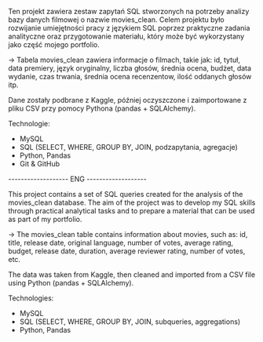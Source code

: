 Ten projekt zawiera zestaw zapytań SQL stworzonych na potrzeby analizy bazy danych filmowej o nazwie movies_clean. Celem projektu było rozwijanie umiejętności pracy z językiem SQL poprzez praktyczne zadania analityczne oraz przygotowanie materiału, który może być wykorzystany jako część mojego portfolio.

-> Tabela movies_clean zawiera informacje o filmach, takie jak: id, tytuł, data premiery, język oryginalny, liczba głosów, średnia ocena, budżet, data wydanie, czas trwania, średnia ocena recenzentow, ilość oddanych głosów itp.

Dane zostały podbrane z Kaggle, później oczyszczone i zaimportowane z pliku CSV przy pomocy Pythona (pandas + SQLAlchemy).

Technologie:
- MySQL
- SQL (SELECT, WHERE, GROUP BY, JOIN, podzapytania, agregacje)
- Python, Pandas
- Git & GitHub


------------------- ENG -------------------

This project contains a set of SQL queries created for the analysis of the movies_clean database. The aim of the project was to develop my SQL skills through practical analytical tasks and to prepare a material that can be used as part of my portfolio.

-> The movies_clean table contains information about movies, such as: id, title, release date, original language, number of votes, average rating, budget, release date, duration, average reviewer rating, number of votes, etc.

The data was taken from Kaggle, then cleaned and imported from a CSV file using Python (pandas + SQLAlchemy).

Technologies:
- MySQL
- SQL (SELECT, WHERE, GROUP BY, JOIN, subqueries, aggregations)
- Python, Pandas 
